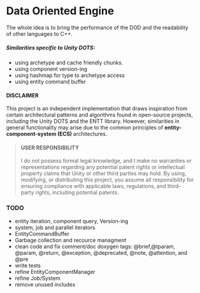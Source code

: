 # Data Oriented Engine

The whole idea is to bring the performance of the DOD and the readability of other languages to C++.  
##### Similarities specific to Unity DOTS:
+ using archetype and cache friendly chunks.
+ using component version-ing
+ using hashmap for type to archetype access
+ using entity command buffer

#### DISCLAIMER
This project is an independent implementation that draws inspiration from certain architectural patterns and algorithms found in open-source projects, including the Unity DOTS and the ENTT library.
However, similarities in general functionality may arise due to the common principles of **entity-component-system (ECS)** architectures.
> #### USER RESPONSIBILITY
> I do not possess formal legal knowledge, and I make no warranties or representations regarding any potential patent rights or intellectual property claims that Unity or other third parties may hold. By using, modifying, or distributing this project, you assume all responsibility for ensuring compliance with applicable laws, regulations, and third-party rights, including potential patents.

### TODO
- entity iteration, component query, Version-ing
- system, job and parallel iterators
- EntityCommandBuffer
- Garbage collection and recource managment
- clean code and fix comment/doc doxygen tags: @brief,@tparam, @param, @return, @exception, @deprecated, @note, @attention, and @pre
- write tests
- refine EntityComponentManager
- refine Job/System
- remove unused includes
